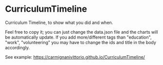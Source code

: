 # CurriculumTimeline
Curriculum Timeline, to show what you did and when.

Feel free to copy it; you can just change the data.json file and the charts will be automatically update.
If you add more/different tags than "education", "work", "volunteering" you may have to change the ids and title in the body accordingly.

See example: https://carmignanivittorio.github.io/CurriculumTimeline/
